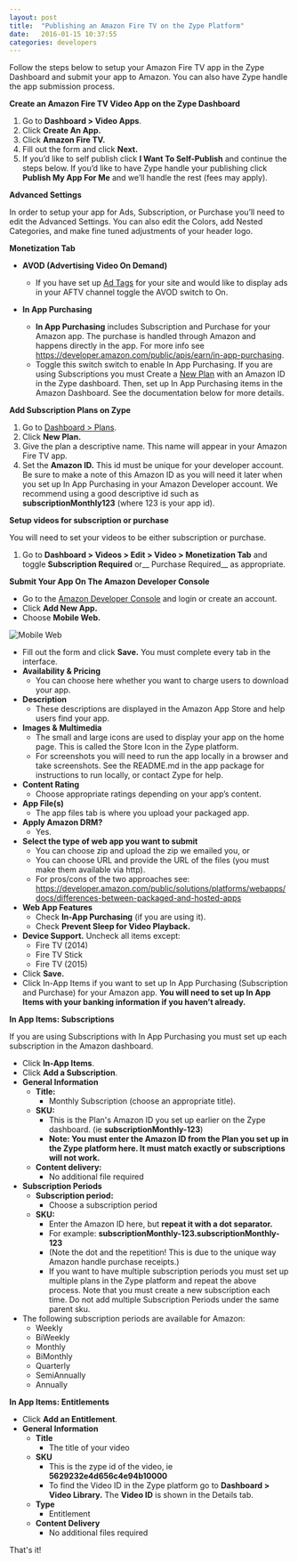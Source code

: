 ```yaml
---
layout: post
title:  "Publishing an Amazon Fire TV on the Zype Platform"
date:   2016-01-15 10:37:55
categories: developers
---
```


Follow the steps below to setup your Amazon Fire TV app in the Zype Dashboard and submit your app to Amazon. You can also have Zype handle the app submission process.

**Create an Amazon Fire TV Video App on the Zype Dashboard**

1. Go to __Dashboard > Video Apps__.
2. Click __Create An App.__
3. Click __Amazon Fire TV.__
4. Fill out the form and click __Next.__
5. If you’d like to self publish click __I Want To Self-Publish__ and continue the steps below. If you’d like to have Zype handle your publishing click __Publish My App For Me__ and we’ll handle the rest (fees may apply).

**Advanced Settings**

In order to setup your app for Ads, Subscription,  or Purchase you’ll need to edit the Advanced Settings. You can also edit the Colors, add Nested Categories, and make fine tuned adjustments of your header logo.


**Monetization Tab**

* __AVOD (Advertising Video On Demand)__
    - If you have set up [Ad Tags](https://admin.zype.com/ad_tags) for your site and would like to display ads in your AFTV channel toggle the AVOD switch to On.

* __In App Purchasing__
    - __In App Purchasing__ includes Subscription and Purchase for your Amazon app. The purchase is handled through Amazon and happens directly in the app. For more info see https://developer.amazon.com/public/apis/earn/in-app-purchasing.
    - Toggle this switch switch to enable In App Purchasing. If you are using Subscriptions you must Create a [New Plan](https://admin.zype.com/plans) with an Amazon ID in the Zype dashboard. Then, set up In App Purchasing items in the Amazon Dashboard. See the documentation below for more details.

**Add Subscription Plans on Zype**

1. Go to [Dashboard > Plans](https://admin.zype.com/plans).
2. Click __New Plan.__
3. Give the plan a descriptive name. This name will appear in your Amazon Fire TV app.
4. Set the __Amazon ID.__ This id must be unique for your developer account. Be sure to make a note of this Amazon ID as you will need it later when you set up In App Purchasing in your Amazon Developer account. We recommend using a good descriptive id such as __subscriptionMonthly123__ (where 123 is your app id).

**Setup videos for subscription or purchase**

You will need to set your videos to be either subscription or purchase.

1. Go to __Dashboard > Videos > Edit > Video > Monetization Tab__ and
toggle __Subscription Required__ or__ Purchase Required__ as appropriate.

**Submit Your App On The Amazon Developer Console**

* Go to the [Amazon Developer Console](https://developer.amazon.com/home.html)  and login or create an account.
* Click __Add New App.__
* Choose __Mobile Web.__ 

![Mobile Web]({{site.url}}assets/amazon_fire/mobile-web.png)

* Fill out the form and click __Save.__ You must complete every tab in the interface.
* __Availability & Pricing__
    - You can choose here whether you want to charge users to download your app.
* __Description__
    - These descriptions are displayed in the Amazon App Store and help users find your app.
* __Images & Multimedia__
    -  The small and large icons are used to display your app on the home page. This is called the Store Icon in the Zype platform.
    -  For screenshots you will need to run the app locally in a browser and take screenshots. See the README.md in the app package for instructions to run locally, or contact Zype for help.
* __Content Rating__
    - Choose appropriate ratings depending on your app’s content.
* __App File(s)__
    - The app files tab is where you upload your packaged app.
* __Apply Amazon DRM?__
    - Yes.
*  __Select the type of web app you want to submit__
    - You can choose zip and upload the zip we emailed you, or
    -  You can choose URL and provide the URL of the files (you must make them available via http).
    -  For pros/cons of the two approaches see: https://developer.amazon.com/public/solutions/platforms/webapps/docs/differences-between-packaged-and-hosted-apps
* __Web App Features__
    - Check __In-App Purchasing__ (if you are using it).
    - Check __Prevent Sleep for Video Playback.__
* __Device Support.__ Uncheck all items except:
    - Fire TV (2014)
    - Fire TV Stick
    - Fire TV (2015)
* Click __Save.__
* Click In-App Items if you want to set up In App Purchasing (Subscription and Purchase) for your Amazon app. __You will need to set up In App Items with your banking information if you haven’t already.__

**In App Items: Subscriptions**

If you are using Subscriptions with In App Purchasing you must set up each subscription in the Amazon dashboard.

* Click __In-App Items__.
* Click __Add a Subscription__.
* __General Information__
    - __Title:__ 
        + Monthly Subscription (choose an appropriate title).
    - __SKU:__
        + This is the Plan's Amazon ID you set up earlier on the Zype dashboard. (ie __subscriptionMonthly-123__)
        + __Note: You must enter the Amazon ID from the Plan you set up in the Zype platform here. It must match exactly or subscriptions will not work.__
    - __Content delivery:__
        + No additional file required
* __Subscription Periods__
    - __Subscription period:__
        + Choose a subscription period
    - __SKU:__
        + Enter the Amazon ID here, but __repeat it with a dot separator.__
        + For example:   __subscriptionMonthly-123.subscriptionMonthly-123__
        + (Note the dot and the repetition! This is due to the unique way Amazon handle purchase receipts.)
        + If you want to have multiple subscription periods you must set up multiple plans in the Zype platform and repeat the above process. Note that you must create a new subscription each time. Do not add multiple Subscription Periods under the same parent sku.
* The following subscription periods are available for Amazon:
    - Weekly
    - BiWeekly
    - Monthly
    - BiMonthly
    - Quarterly
    - SemiAnnually
    - Annually


**In App Items: Entitlements**

* Click __Add an Entitlement__.
* __General Information__
    - __Title__
        + The title of your video 
    - __SKU__
        + This is the zype id of the video, ie __5629232e4d656c4e94b10000__
        + To find the Video ID in the Zype platform go to __Dashboard > Video Library.__ The __Video ID__ is shown in the Details tab.
    - __Type__
        + Entitlement
    - __Content Delivery__
        + No additional files required


That's it!
